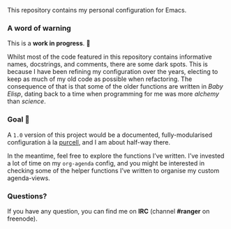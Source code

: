 This repository contains my personal configuration for Emacs.

### A word of warning

This is a **work in progress**. 🚧

Whilst most of the code featured in this repository contains informative names, docstrings, and comments, there are some dark spots.  This is because I have been refining my configuration over the years, electing to keep as much of my old code as possible when refactoring.  The consequence of that is that some of the older functions are written in *Baby Elisp*, dating back to a time when programming for me was more *alchemy* than *science*.

### Goal 🚀

A `1.0` version of this project would be a documented, fully-modularised configuration à la [purcell](https://github.com/purcell/emacs.d), and I am about half-way there.

In the meantime, feel free to explore the functions I’ve written.  I’ve invested a lot of time on my `org-agenda` config, and you might be interested in checking some of the helper functions I’ve written to organise my custom agenda-views.

### Questions?

If you have any question, you can find me on **IRC** (channel **#ranger** on freenode).
